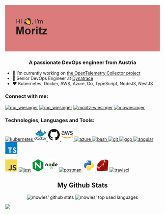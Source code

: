 [![MasterHead](header.png)](https://github.com/mowies)

<h3 align="center">A passionate DevOps engineer from Austria</h3>

- :telescope: I’m currently working on [the OpenTelemetry Collector project](https://github.com/open-telemetry/opentelemetry-collector)
- :office: Senior DevOps Engineer at [Dynatrace](https://www.dynatrace.com/)
- :heart:  Kubernetes, Docker, AWS, Azure, Go, TypeScript, NodeJS, NestJS

<h3 align="left">Connect with me:</h3>
<p align="left">
<a href="https://dev.to/mo_wiesinger" target="blank"><img align="center" src="https://cdn.jsdelivr.net/npm/simple-icons@3.0.1/icons/dev-dot-to.svg" alt="mo_wiesinger" height="30" width="40" /></a>
<a href="https://twitter.com/mo_wiesinger" target="blank"><img align="center" src="https://raw.githubusercontent.com/rahuldkjain/github-profile-readme-generator/master/src/images/icons/Social/twitter.svg" alt="mo_wiesinger" height="30" width="40" /></a>
<a href="https://linkedin.com/in/moritz-wiesinger" target="blank"><img align="center" src="https://raw.githubusercontent.com/rahuldkjain/github-profile-readme-generator/master/src/images/icons/Social/linked-in-alt.svg" alt="moritz-wiesinger" height="30" width="40" /></a>
<a href="https://instagram.com/mowiesinger" target="blank"><img align="center" src="https://raw.githubusercontent.com/rahuldkjain/github-profile-readme-generator/master/src/images/icons/Social/instagram.svg" alt="mowiesinger" height="30" width="40" /></a>
</p>

<h3 align="left">Technologies, Languages and Tools:</h3>
<p align="left">
<a href="https://kubernetes.io" target="_blank">
    <img src="https://www.vectorlogo.zone/logos/kubernetes/kubernetes-icon.svg" alt="kubernetes" width="40" height="40"/> 
</a> 
<a href="https://www.docker.com/" target="_blank">
    <img src="https://raw.githubusercontent.com/devicons/devicon/master/icons/docker/docker-original-wordmark.svg" alt="docker" width="40" height="40"/> 
</a> 
<a href="https://github.com/mowies" target="_blank">
    <img src="https://raw.githubusercontent.com/devicons/devicon/master/icons/github/github-original.svg" alt="angular" width="40" height="40"/>
</a>
<a href="https://aws.amazon.com" target="_blank">
    <img src="https://raw.githubusercontent.com/devicons/devicon/master/icons/amazonwebservices/amazonwebservices-original-wordmark.svg" alt="aws" width="40" height="40"/>
</a>
<a href="https://azure.microsoft.com/en-in/" target="_blank">
    <img src="https://www.vectorlogo.zone/logos/microsoft_azure/microsoft_azure-icon.svg" alt="azure" width="40" height="40"/>
</a>
<a href="https://www.gnu.org/software/bash/" target="_blank">
    <img src="https://www.vectorlogo.zone/logos/gnu_bash/gnu_bash-icon.svg" alt="bash" width="40" height="40"/> 
</a> 
<a href="https://git-scm.com/" target="_blank">
    <img src="https://www.vectorlogo.zone/logos/git-scm/git-scm-icon.svg" alt="git" width="40" height="40"/> 
</a> 
<a href="https://cloud.google.com" target="_blank">
    <img src="https://www.vectorlogo.zone/logos/google_cloud/google_cloud-icon.svg" alt="gcp" width="40" height="40"/> 
</a> 
<a href="https://angular.io" target="_blank">
    <img src="https://angular.io/assets/images/logos/angular/angular.svg" alt="angular" width="40" height="40"/>
</a>
<a href="https://www.typescriptlang.org/" target="_blank">
    <img src="https://raw.githubusercontent.com/devicons/devicon/master/icons/typescript/typescript-original.svg" alt="typescript" width="40" height="40"/> 
</a> </p>
<a href="https://developer.mozilla.org/en-US/docs/Web/JavaScript" target="_blank">
    <img src="https://raw.githubusercontent.com/devicons/devicon/master/icons/javascript/javascript-original.svg" alt="javascript" width="40" height="40"/> 
</a> 
<a href="https://jestjs.io" target="_blank">
    <img src="https://www.vectorlogo.zone/logos/jestjsio/jestjsio-icon.svg" alt="jest" width="40" height="40"/> 
</a>
<a href="https://www.nginx.com" target="_blank">
    <img src="https://raw.githubusercontent.com/devicons/devicon/master/icons/nginx/nginx-original.svg" alt="nginx" width="40" height="40"/> 
</a> 
<a href="https://nodejs.org" target="_blank">
    <img src="https://raw.githubusercontent.com/devicons/devicon/master/icons/nodejs/nodejs-original-wordmark.svg" alt="nodejs" width="40" height="40"/> 
</a> 
<a href="https://postman.com" target="_blank">
    <img src="https://www.vectorlogo.zone/logos/getpostman/getpostman-icon.svg" alt="postman" width="40" height="40"/> 
</a> 
<a href="https://www.python.org" target="_blank">
    <img src="https://raw.githubusercontent.com/devicons/devicon/master/icons/python/python-original.svg" alt="python" width="40" height="40"/> 
</a> 
<a href="https://www.ruby-lang.org/en/" target="_blank">
    <img src="https://raw.githubusercontent.com/devicons/devicon/master/icons/ruby/ruby-original.svg" alt="ruby" width="40" height="40"/> 
</a> 
<a href="https://travis-ci.org" target="_blank">
    <img src="https://www.vectorlogo.zone/logos/travis-ci/travis-ci-icon.svg" alt="travisci" width="40" height="40"/> 
</a> 

<h2 align="center">
  My Github Stats
</h2>

<p align="center">
    <img src="https://github-readme-stats.vercel.app/api?username=mowies&theme=dracula" alt="mowies' github stats"/>
    <img src="https://github-readme-stats.vercel.app/api/top-langs/?username=mowies&layout=compact&theme=dracula" alt="mowies' top used languages"/>
</p>

<!-- <p align="center">
<img src="https://activity-graph.herokuapp.com/graph?username=mowies&theme=dracula" alt="mowies' contribution graph"/>
</p> -->

![](https://komarev.com/ghpvc/?username=mowies)
